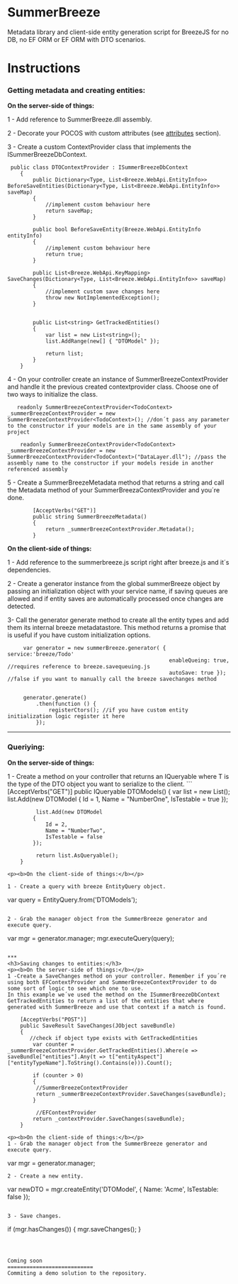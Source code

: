 SummerBreeze
===========================

Metadata library and client-side entity generation script for BreezeJS for no DB, no EF ORM or EF ORM with DTO scenarios.


Instructions 
===========================


<h3>Getting metadata and creating entities:</h3>
<p><b>On the server-side of things:</b></p>
1 - Add reference to SummerBreeze.dll assembly.

2 - Decorate your POCOS with custom attributes (see <a href="https://github.com/dotnetricardo/SummerBreeze/wiki/Attributes">attributes</a> section).

3 - Create a custom ContextProvider class that implements the ISummerBreezeDbContext.

```
 public class DTOContextProvider : ISummerBreezeDbContext
    {
        public Dictionary<Type, List<Breeze.WebApi.EntityInfo>> BeforeSaveEntities(Dictionary<Type, List<Breeze.WebApi.EntityInfo>> saveMap)
        {
            //implement custom behaviour here
            return saveMap;
        }

        public bool BeforeSaveEntity(Breeze.WebApi.EntityInfo entityInfo)
        {
            //implement custom behaviour here
            return true;
        }

        public List<Breeze.WebApi.KeyMapping> SaveChanges(Dictionary<Type, List<Breeze.WebApi.EntityInfo>> saveMap)
        {
            //implement custom save changes here
            throw new NotImplementedException();
        }


        public List<string> GetTrackedEntities()
        {
            var list = new List<string>();
            list.AddRange(new[] { "DTOModel" });

            return list;
        }
    }
```

4 - On your controller create an instance of SummerBreezeContextProvider and handle it the previous created contextprovider class.
Choose one of two ways to initialize the class.
```
   readonly SummerBreezeContextProvider<TodoContext> _summerBreezeContextProvider = new  SummerBreezeContextProvider<TodoContext>(); //don´t pass any parameter to the constructor if your models are in the same assembly of your project
```
```
    readonly SummerBreezeContextProvider<TodoContext> _summerBreezeContextProvider = new SummerBreezeContextProvider<TodoContext>("DataLayer.dll"); //pass the assembly name to the constructor if your models reside in another referenced assembly
```

5 - Create a SummerBreezeMetadata method that returns a string and call the Metadata method of your SummerBreezaContextProvider and you´re done.
```
        [AcceptVerbs("GET")]
        public string SummerBreezeMetadata()
        {
            return _summerBreezeContextProvider.Metadata();
        }
```



<p><b>On the client-side of things:</b></p>

1 - Add reference to the summerbreeze.js script right after breeze.js and it´s dependencies.

2 - Create a generator instance from the global summerBreeze object by passing an initialization object with your service name, if saving queues are allowed and if entity saves are automatically processed once changes are detected. 

3- Call the generator generate method to create all the entity types and add them its internal breeze metadatastore. This method returns a promise that is useful if you have custom initialization options.
```
     var generator = new summerBreeze.generator( { service:'breeze/Todo'
                                                   enableQueing: true, //requires reference to breeze.savequeuing.js
                                                   autoSave: true }); //false if you want to manually call the breeze savechanges method
                                                   

     generator.generate()
         .then(function () {
             registerCtors(); //if you have custom entity initialization logic register it here
         });
```

***
<h3>Queriying:</h3>
<p><b>On the server-side of things:</b></p>
1 - Create a method on your controller that returns an IQueryable<T> where T is the type of the DTO object you want to serialize to the client.
```
   [AcceptVerbs("GET")]
        public IQueryable<DTOModel> DTOModels()
        {
            var list = new List<DTOModel>();
            list.Add(new DTOModel { 
                Id = 1,
                Name = "NumberOne",
                IsTestable = true
            });
            
             list.Add(new DTOModel
            {
                Id = 2,
                Name = "NumberTwo",
                IsTestable = false
            });

             return list.AsQueryable();
        }
```
<p><b>On the client-side of things:</b></p>

1 - Create a query with breeze EntityQuery object.
```
  var query = EntityQuery.from('DTOModels');
```

2 - Grab the manager object from the SummerBreeze generator and execute query.
```
var mgr = generator.manager;
mgr.executeQuery(query);
```

***
<h3>Saving changes to entities:</h3>
<p><b>On the server-side of things:</b></p>
1 -Create a SaveChanges method on your controller. Remember if you´re using both EFContextProvider and SummerBreezeContextProvider to do some sort of logic to see which one to use.
In this example we´ve used the method on the ISummerBreezeDbContext GetTrackedEntities to return a list of the entities that where generated with SummerBreeze and use that context if a match is found.
```
        [AcceptVerbs("POST")]
        public SaveResult SaveChanges(JObject saveBundle)
        {
           //check if object type exists with GetTrackedEntities 
            var counter = _summerBreezeContextProvider.GetTrackedEntities().Where(e => saveBundle["entities"].Any(t => t["entityAspect"]["entityTypeName"].ToString().Contains(e))).Count();

            if (counter > 0)
            {
             //SummerBreezeContextProvider   
             return _summerBreezeContextProvider.SaveChanges(saveBundle);
            }
            
             //EFContextProvider
            return _contextProvider.SaveChanges(saveBundle);
        }
```
<p><b>On the client-side of things:</b></p>
1 - Grab the manager object from the SummerBreeze generator and execute query.
```
var mgr = generator.manager;
```
2 - Create a new entity.
```
var newDTO = mgr.createEntity('DTOModel', { Name: 'Acme', IsTestable: false });
```

3 - Save changes.
```
if (mgr.hasChanges()) {
                mgr.saveChanges();
            }
```



Coming soon
===========================
Commiting a demo solution to the repository.
